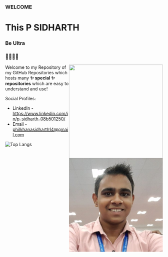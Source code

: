 ### WELCOME
# This P SIDHARTH 

### Be Ultra
### 🧑‍💻🇮🇳 

<img align="right" width="300" height="300" src="">
Welcome to my Repository of my GitHub Repositories which hosts many <b>✨ special ✨ repositories</b> 
which are easy to understand and use!

<img align="right" width="300" height="300" src="1663406460220.jpeg">

Social Profiles: 
  - LinkedIn - https://www.linkedin.com/in/p-sidharth-08b501250/
  - Email    - philkhanasidharth14@gmail.com

 ![Top Langs](https://github-readme-stats.vercel.app/api/top-langs/?username=psidh&hide=asp&langs_count=10&border_radius=32&bg_color=30,e96443,904e95&title_color=ffffff&text_color=ffffff&icon_color=ffffff&java=ffffff)
